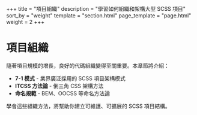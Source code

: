 +++
title = "項目組織"
description = "學習如何組織和架構大型 SCSS 項目"
sort_by = "weight"
template = "section.html"
page_template = "page.html"
weight = 2
+++

# 項目組織

隨著項目規模的增長，良好的代碼組織變得至關重要。本章節將介紹：

- **7-1 模式** - 業界廣泛採用的 SCSS 項目架構模式
- **ITCSS 方法論** - 倒三角 CSS 架構方法
- **命名規範** - BEM、OOCSS 等命名方法論

學會這些組織方法，將幫助你建立可維護、可擴展的 SCSS 項目結構。